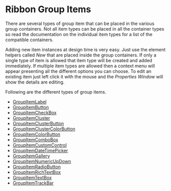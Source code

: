 # Ribbon Group Items

There are several types of group item that can be placed in the various group containers. Not all item types can be placed in all the container types so read the documentation on the individual item types for a list of the compatible containers.

Adding new item instances at design time is very easy. Just use the element helpers called *New* that are placed inside the group containers. If only a single type of item is allowed that item type will be created and added immediately. If multiple item types are allowed then a context menu will appear presenting all the different options you can choose. To edit an existing item just left click it with the mouse and the *Properties Window* will show the details are editing.

Following are the different types of group items.

* [GroupItemLabel]()
* [GroupItemButton]()
* [GroupItemCheckBox]()
* [GroupItemCluster]()
* [GroupItemClusterButton]()
* [GroupItemClusterColorButton]()
* [GroupItemColorButton]()
* [GroupItemComboBox]()
* [GroupItemCustomControl]()
* [GroupItemDateTimePicker]()
* [GroupItemGallery]()
* [GroupItemNumericUpDown]()
* [GroupItemRadioButton]()
* [GroupItemRichTextBox]()
* [GroupItemTextBox]()
* [GroupItemTrackBar]()


